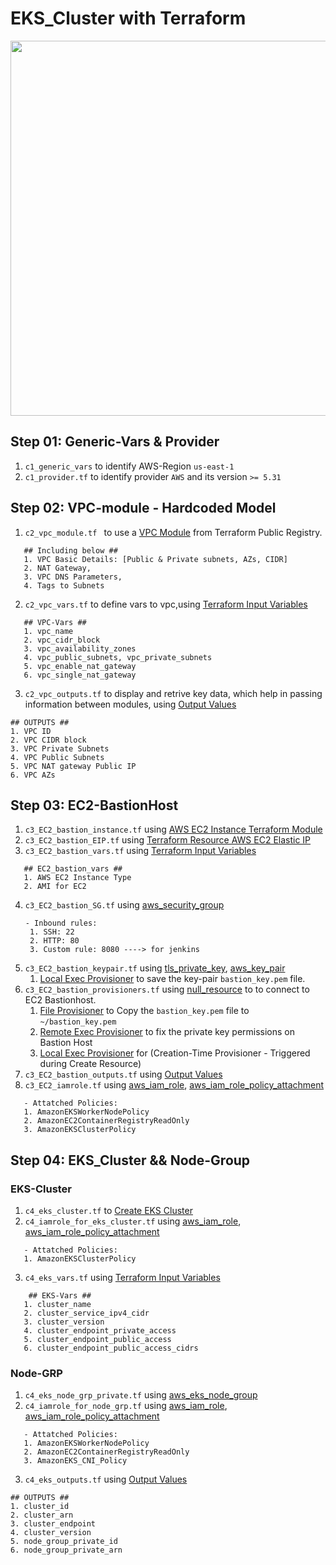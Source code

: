 # EKS_Cluster with Terraform

<img src="https://github.com/ZaynabMohammed/EKS_Cluster/blob/master/images/EKS-Resources.PNG" width="1100" height="600" >  

## Step 01: Generic-Vars & Provider
1. `c1_generic_vars` to identify AWS-Region `us-east-1`
2. `c1_provider.tf` to identify provider `AWS` and its version `>= 5.31`

## Step 02: VPC-module - Hardcoded Model
1. `c2_vpc_module.tf ` to use a [VPC Module](https://registry.terraform.io/modules/terraform-aws-modules/vpc/aws/latest) from Terraform Public Registry.  
```
   ## Including below ##
   1. VPC Basic Details: [Public & Private subnets, AZs, CIDR]
   2. NAT Gateway,
   3. VPC DNS Parameters,
   4. Tags to Subnets
```
2. `c2_vpc_vars.tf` to define vars to vpc,using [Terraform Input Variables](https://developer.hashicorp.com/terraform/language/values/variables)  
```
   ## VPC-Vars ##
   1. vpc_name
   2. vpc_cidr_block
   3. vpc_availability_zones
   4. vpc_public_subnets, vpc_private_subnets
   5. vpc_enable_nat_gateway
   6. vpc_single_nat_gateway
```
3. `c2_vpc_outputs.tf` to display and retrive key data, which help in passing information between modules, using [Output Values](https://developer.hashicorp.com/terraform/language/values/outputs)   
  ```
  ## OUTPUTS ##
  1. VPC ID
  2. VPC CIDR block
  3. VPC Private Subnets
  4. VPC Public Subnets
  5. VPC NAT gateway Public IP
  6. VPC AZs
   ```  
## Step 03: EC2-BastionHost
1. `c3_EC2_bastion_instance.tf` using [AWS EC2 Instance Terraform Module](https://registry.terraform.io/modules/terraform-aws-modules/ec2-instance/aws/latest)
2. `c3_EC2_bastion_EIP.tf` using [Terraform Resource AWS EC2 Elastic IP](https://registry.terraform.io/providers/hashicorp/aws/latest/docs/resources/eip)
3. `c3_EC2_bastion_vars.tf` using [Terraform Input Variables](https://developer.hashicorp.com/terraform/language/values/variables)  
```
   ## EC2_bastion_vars ##
   1. AWS EC2 Instance Type
   2. AMI for EC2
```
4. `c3_EC2_bastion_SG.tf` using [aws_security_group](https://registry.terraform.io/providers/hashicorp/aws/latest/docs/resources/security_group)  
   ```
   - Inbound rules:
    1. SSH: 22
    2. HTTP: 80
    3. Custom rule: 8080 ----> for jenkins
   ```
5. `c3_EC2_bastion_keypair.tf` using [tls_private_key](https://registry.terraform.io/providers/hashicorp/tls/latest/docs/resources/private_key), [aws_key_pair](https://registry.terraform.io/providers/hashicorp/aws/latest/docs/resources/key_pair)
    1. [Local Exec Provisioner](https://developer.hashicorp.com/terraform/language/resources/provisioners/local-exec) to save the key-pair `bastion_key.pem` file.
6. `c3_EC2_bastion_provisioners.tf` using [null_resource](https://registry.terraform.io/providers/hashicorp/null/latest/docs/resources/resource) to to connect to EC2 Bastionhost.    
    1. [File Provisioner](https://developer.hashicorp.com/terraform/language/resources/provisioners/file) to Copy the `bastion_key.pem` file to `~/bastion_key.pem`
    2. [Remote Exec Provisioner](https://developer.hashicorp.com/terraform/language/resources/provisioners/remote-exec) to fix the private key permissions on Bastion Host
    3. [Local Exec Provisioner](https://developer.hashicorp.com/terraform/language/resources/provisioners/local-exec)  for (Creation-Time Provisioner - Triggered during Create Resource)
7. `c3_EC2_bastion_outputs.tf` using [Output Values](https://developer.hashicorp.com/terraform/language/values/outputs)
8. `c3_EC2_iamrole.tf` using [aws_iam_role](https://registry.terraform.io/providers/hashicorp/aws/latest/docs/resources/iam_role), [aws_iam_role_policy_attachment](https://registry.terraform.io/providers/hashicorp/aws/latest/docs/resources/iam_role_policy_attachment)
```
   - Attatched Policies:
   1. AmazonEKSWorkerNodePolicy
   2. AmazonEC2ContainerRegistryReadOnly
   3. AmazonEKSClusterPolicy
```
## Step 04: EKS_Cluster && Node-Group
### EKS-Cluster
1. `c4_eks_cluster.tf` to [Create EKS Cluster](https://registry.terraform.io/providers/hashicorp/aws/latest/docs/resources/eks_cluster)
2. `c4_iamrole_for_eks_cluster.tf` using [aws_iam_role](https://registry.terraform.io/providers/hashicorp/aws/latest/docs/resources/iam_role), [aws_iam_role_policy_attachment](https://registry.terraform.io/providers/hashicorp/aws/latest/docs/resources/iam_role_policy_attachment)
```
   - Attatched Policies:
   1. AmazonEKSClusterPolicy
```
3. `c4_eks_vars.tf` using [Terraform Input Variables](https://developer.hashicorp.com/terraform/language/values/variables)  
```
    ## EKS-Vars ##
   1. cluster_name  
   2. cluster_service_ipv4_cidr  
   3. cluster_version  
   4. cluster_endpoint_private_access  
   5. cluster_endpoint_public_access  
   6. cluster_endpoint_public_access_cidrs  
```
 ### Node-GRP
 1. `c4_eks_node_grp_private.tf` using [aws_eks_node_group](https://registry.terraform.io/providers/hashicorp/aws/latest/docs/resources/eks_node_group)
 2. `c4_iamrole_for_node_grp.tf` using [aws_iam_role](https://registry.terraform.io/providers/hashicorp/aws/latest/docs/resources/iam_role), [aws_iam_role_policy_attachment](https://registry.terraform.io/providers/hashicorp/aws/latest/docs/resources/iam_role_policy_attachment)
```
   - Attatched Policies:
   1. AmazonEKSWorkerNodePolicy
   2. AmazonEC2ContainerRegistryReadOnly
   3. AmazonEKS_CNI_Policy
```
3. `c4_eks_outputs.tf` using [Output Values](https://developer.hashicorp.com/terraform/language/values/outputs)  
  ```
## OUTPUTS ##
  1. cluster_id
  2. cluster_arn
  3. cluster_endpoint
  4. cluster_version
  5. node_group_private_id
  6. node_group_private_arn
```
